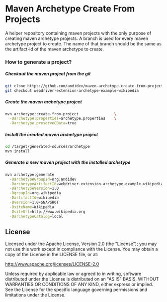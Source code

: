 Maven Archetype Create From Projects
===================

A helper repository containing maven projects with the only purpose of creating maven archetype projects. A branch is used for every maven archetype project to create. The name of that branch should be the same as the artifact-id of the maven archetype to create.

### How to generate a project?

##### Checkout the maven project from the git
~~~ sh
git clone https://gihub.com/andidev/maven-archetype-create-from-projects.git
git checkout webdriver-extension-archetype-example-wikipedia
~~~

##### Create the maven archetype project
~~~ sh
mvn archetype:create-from-project                \
  -Darchetype.properties=archetype.properties    \
  -Darchetype.preserveCData=true
~~~

##### Install the created maven archetype project
~~~ sh
cd /target/generated-sources/archetype
mvn install
~~~

##### Generate a new maven project with the installed archetype
~~~ sh
mvn archetype:generate                                                      \
  -DarchetypeGroupId=org.andidev                                            \
  -DarchetypeArtifactId=webdriver-extension-archetype-example-wikipedia     \
  -DarchetypeVersion=1.0                                                    \
  -DgroupId=org.wikipedia                                                   \
  -DartifactId=wikipedia                                                    \
  -Dversion=1.0-SNAPSHOT                                                    \
  -DsiteName=Wikipedia                                                      \
  -DsiteUrl=http://www.wikipedia.org                                        \
  -DarchetypeCatalog=local
~~~

## License

Licensed under the Apache License, Version 2.0 (the "License");
you may not use this work except in compliance with the License.
You may obtain a copy of the License in the LICENSE file, or at:

   http://www.apache.org/licenses/LICENSE-2.0

Unless required by applicable law or agreed to in writing, software
distributed under the License is distributed on an "AS IS" BASIS,
WITHOUT WARRANTIES OR CONDITIONS OF ANY KIND, either express or implied.
See the License for the specific language governing permissions and
limitations under the License.